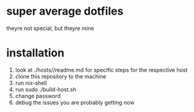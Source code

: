 # super average dotfiles
theyre not special, but theyre mine

# installation
1. look at ./hosts/<host>/readme.md for specific steps for the respective host
2. clone this repository to the machine
3. run nix-shell
4. run sudo ./build-host.sh
5. change password
6. debug the issues you are probably getting now
